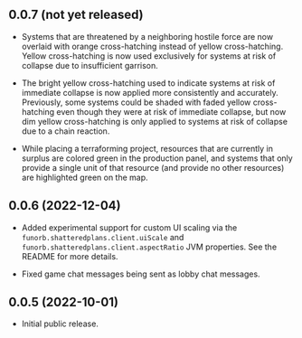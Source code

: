 ## 0.0.7 (not yet released)

* Systems that are threatened by a neighboring hostile force are now overlaid with orange cross-hatching instead of yellow cross-hatching. Yellow cross-hatching is now used exclusively for systems at risk of collapse due to insufficient garrison.

* The bright yellow cross-hatching used to indicate systems at risk of immediate collapse is now applied more consistently and accurately. Previously, some systems could be shaded with faded yellow cross-hatching even though they were at risk of immediate collapse, but now dim yellow cross-hatching is only applied to systems at risk of collapse due to a chain reaction.

* While placing a terraforming project, resources that are currently in surplus are colored green in the production panel, and systems that only provide a single unit of that resource (and provide no other resources) are highlighted green on the map.

## 0.0.6 (2022-12-04)

* Added experimental support for custom UI scaling via the `funorb.shatteredplans.client.uiScale` and `funorb.shatteredplans.client.aspectRatio` JVM properties. See the README for more details.

* Fixed game chat messages being sent as lobby chat messages.

## 0.0.5 (2022-10-01)

* Initial public release.
